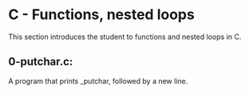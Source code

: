 # C - Functions, nested loops
This section introduces the student to functions and nested loops in C.

## 0-putchar.c:
A program that prints _putchar, followed by a new line.

## 
